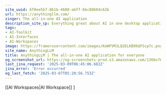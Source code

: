 ```yaml
---
site_uuid: 6f0ee5b7-861b-4680-abff-6bc88604c62b
url: https://anythingllm.com/
zinger: The all-in-one AI application
description_site_cp: Everything great about AI in one desktop application. Chat with docs, use AI Agents, and more - full locally and offline.
tags:
- AI-Toolkit
- AI-Interfaces
- AI-Workspaces
image: https://framerusercontent.com/images/KeWFVMJLQ2ELKB9kQFScp7c.png
site_name: AnythingLLM
title: AnythingLLM | The all-in-one AI application for everyone
og_screenshot_url: https://og-screenshots-prod.s3.amazonaws.com/1366x768/80/false/b00a6b9616797dc425b1a4aa121f0c677b95e0b6fd16e0c5a440e8975e8757c2.jpeg
last_jina_request: '2025-03-09T06:45:06.682Z'
jina_error: 'Error occurred'
og_last_fetch: '2025-03-07T05:20:56.753Z'
---
```

[[AI Workspaces|AI Workspace]]
]
